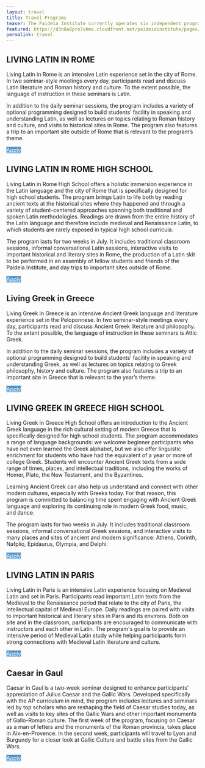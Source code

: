 ```yaml
---
layout: travel
title: Travel Programs
teaser: The Paideia Institute currently operates six independent programs in Europe. In our Living Latin and Greek programs participants read Greek and Latin texts, visit beautiful historical settings connected to those texts, and practice speaking Greek and Latin as living languages. 
featured: https://d3n8a8pro7vhmx.cloudfront.net/paideiainstitute/pages/275/attachments/original/1450454817/23205104409_7a7a1eea45_z.jpg?1450454817
permalink: travel
---
```



## LIVING LATIN IN ROME

Living Latin in Rome is an intensive Latin experience set in the city of Rome. In two seminar-style meetings every day, participants read and discuss Latin literature and Roman history and culture. To the extent possible, the language of instruction in these seminars is Latin. 

In addition to the daily seminar sessions, the program includes a variety of optional programming designed to build students’ facility in speaking and understanding Latin, as well as lectures on topics relating to Roman history and culture, and visits to historical sites in Rome. The program also features a trip to an important site outside of Rome that is relevant to the program’s theme.


<a class="button" href="/ll" style="color: white;background: #5296ca;text-align: center;">Apply</a>

## LIVING LATIN IN ROME HIGH SCHOOL

Living Latin in Rome High School offers a holistic immersion experience in the Latin language and the city of Rome that is specifically designed for high school students. The program brings Latin to life both by reading ancient texts at the historical sites where they happened and through a variety of student-centered approaches spanning both traditional and spoken Latin methodologies. Readings are drawn from the entire history of the Latin language and therefore include medieval and Renaissance Latin, to which students are rarely exposed in typical high school curricula.

The program lasts for two weeks in July. It includes traditional classroom sessions, informal conversational Latin sessions, interactive visits to important historical and literary sites in Rome, the production of a Latin skit to be performed in an assembly of fellow students and friends of the Paideia Institute, and day trips to important sites outside of Rome.

<a class="button" href="/ll" style="color: white;background: #5296ca;text-align: center;">Apply</a>


## Living Greek in Greece 

Living Greek in Greece is an intensive Ancient Greek language and literature experience set in the Peloponnese. In two seminar-style meetings every day, participants read and discuss Ancient Greek literature and philosophy. To the extent possible, the language of instruction in these seminars is Attic Greek.

In addition to the daily seminar sessions, the program includes a variety of optional programming designed to build students’ facility in speaking and understanding Greek, as well as lectures on topics relating to Greek philosophy, history and culture. The program also features a trip to an important site in Greece that is relevant to the year’s theme.

<a class="button" href="/ll" style="color: white;background: #5296ca;text-align: center;">Apply</a>

## LIVING GREEK IN GREECE HIGH SCHOOL

Living Greek in Greece High School offers an introduction to the Ancient Greek language in the rich cultural setting of modern Greece that is specifically designed for high school students. The program accommodates a range of language backgrounds: we welcome beginner participants who have not even learned the Greek alphabet, but we also offer linguistic enrichment for students who have had the equivalent of a year or more of college Greek. Students will encounter Ancient Greek texts from a wide range of times, places, and intellectual traditions, including the works of Homer, Plato, the New Testament, and the Byzantines.

Learning Ancient Greek can also help us understand and connect with other modern cultures, especially with Greeks today. For that reason, this program is committed to balancing time spent engaging with Ancient Greek language and exploring its continuing role in modern Greek food, music, and dance.

The program lasts for two weeks in July. It includes traditional classroom sessions, informal conversational Greek sessions, and interactive visits to many places and sites of ancient and modern significance: Athens, Corinth, Nafplio, Epidaurus, Olympia, and Delphi.

<a class="button" href="/ll" style="color: white;background: #5296ca;text-align: center;">Apply</a>

## LIVING LATIN IN PARIS

Living Latin in Paris is an intensive Latin experience focusing on Medieval Latin and set in Paris. Participants read important Latin texts from the Medieval to the Renaissance period that relate to the city of Paris, the intellectual capital of Medieval Europe. Daily readings are paired with visits to important historical and literary sites in Paris and its environs. Both on site and in the classroom, participants are encouraged to communicate with instructors and each other in Latin. The program's goal is to provide an intensive period of Medieval Latin study while helping participants form strong connections with Medieval Latin literature and culture.

<a class="button" href="/ll" style="color: white;background: #5296ca;text-align: center;">Apply</a>

## Caesar in Gaul

Caesar in Gaul is a two-week seminar designed to enhance participants’ appreciation of Julius Caesar and the Gallic Wars. Developed specifically with the AP curriculum in mind, the program includes lectures and seminars led by top scholars who are reshaping the field of Caesar studies today, as well as visits to key sites of the Gallic Wars and other important monuments of Gallo-Roman culture. The first week of the program, focusing on Caesar as a man of letters and the monuments of the Roman provincia, takes place in Aix-en-Provence. In the second week, participants will travel to Lyon and Burgundy for a closer look at Gallic Culture and battle sites from the Gallic Wars.

<a class="button" href="/ll" style="color: white;background: #5296ca;text-align: center;">Apply</a>
